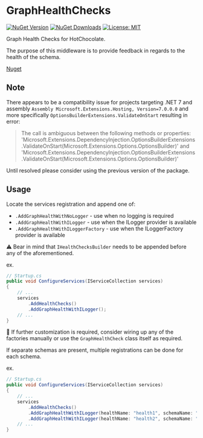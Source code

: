 # GraphHealthChecks

[![NuGet Version](https://img.shields.io/nuget/v/GraphHealthChecks)](https://www.nuget.org/packages/GraphHealthChecks)
[![NuGet Downloads](https://img.shields.io/nuget/dt/GraphHealthChecks)](https://www.nuget.org/packages/GraphHealthChecks)
[![License: MIT](https://img.shields.io/badge/License-MIT-yellow.svg)](https://github.com/fiakkasa/GraphHealthChecks/blob/master/LICENSE)

Graph Health Checks for HotChocolate.

The purpose of this middleware is to provide feedback in regards to the health of the schema.

[Nuget](https://www.nuget.org/packages/GraphHealthChecks/)

## Note

There appears to be a compatibility issue for projects targeting .NET 7 and assembly `Assembly Microsoft.Extensions.Hosting, Version=7.0.0.0` and more specifically `OptionsBuilderExtensions.ValidateOnStart` resulting in error:

> The call is ambiguous between the following methods or properties: 'Microsoft.Extensions.DependencyInjection.OptionsBuilderExtensions.ValidateOnStart<TOptions>(Microsoft.Extensions.Options.OptionsBuilder<TOptions>)' and 'Microsoft.Extensions.DependencyInjection.OptionsBuilderExtensions.ValidateOnStart<TOptions>(Microsoft.Extensions.Options.OptionsBuilder<TOptions>)'

Until resolved please consider using the previous version of the package.

## Usage

Locate the services registration and append one of:

- `.AddGraphHealthWithNoLogger` - use when no logging is required
- `.AddGraphHealthWithILogger` - use when the ILogger provider is available
- `.AddGraphHealthWithILoggerFactory` - use when the ILoggerFactory provider is available

⚠️ Bear in mind that `IHealthChecksBuilder` needs to be appended before any of the aforementioned.

ex.

```csharp
// Startup.cs
public void ConfigureServices(IServiceCollection services)
{
    // ...
    services
        .AddHealthChecks()
        .AddGraphHealthWithILogger();
    // ...
}
```

📝 If further customization is required, consider wiring up any of the factories manually or use the `GraphHealthCheck` class itself as required.

If separate schemas are present, multiple registrations can be done for each schema.

ex.

```csharp
// Startup.cs
public void ConfigureServices(IServiceCollection services)
{
    // ...
    services
        .AddHealthChecks()
        .AddGraphHealthWithILogger(healthName: "health1", schemaName: "schema1")
        .AddGraphHealthWithILogger(healthName: "health2", schemaName: "schema2");
    // ...
}
```
